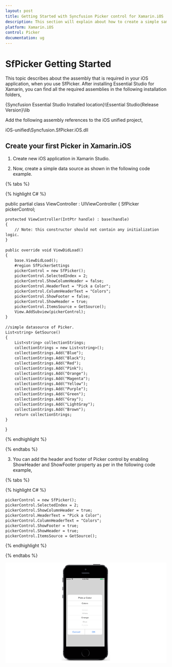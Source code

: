 ```yaml
---
layout: post
title: Getting Started with Syncfusion Picker control for Xamarin.iOS
description: This section will explain about how to create a simple sample using Syncfusion Picker control for Xamarin.iOS platform.
platform: Xamarin.iOS
control: Picker
documentation: ug
---
```


# SfPicker Getting Started

This topic describes about the assembly that is required in your iOS application, when you use SfPicker. After installing Essential Studio for Xamarin, you can find all the required assemblies in the following installation folders,

{Syncfusion Essential Studio Installed location}\Essential Studio{Release Version}\lib

Add the following assembly references to the iOS unified project,

iOS-unified\Syncfusion.SfPicker.iOS.dll

## Create your first Picker in Xamarin.iOS

1) Create new iOS application in Xamarin Studio.

2) Now, create a simple data source as shown in the following code example.

{% tabs %}

{% highlight C# %}

public partial class ViewController : UIViewController
{
    SfPicker pickerControl;

    protected ViewController(IntPtr handle) : base(handle)
    {
        // Note: this constructor should not contain any initialization logic.
    }

    public override void ViewDidLoad()
    {
        base.ViewDidLoad();
        #region SfPickerSettings
        pickerControl = new SfPicker();
        pickerControl.SelectedIndex = 2;
        pickerControl.ShowColumnHeader = false;
        pickerControl.HeaderText = "Pick a Color";
        pickerControl.ColumnHeaderText = "Colors";
        pickerControl.ShowFooter = false;
        pickerControl.ShowHeader = true;
        pickerControl.ItemsSource = GetSource();
        View.AddSubview(pickerControl);
    }

    //simple datasource of Picker.
    List<string> GetSource()
    {
        List<string> collectionStrings;
        collectionStrings = new List<string>();
        collectionStrings.Add("Blue");
        collectionStrings.Add("Black");
        collectionStrings.Add("Red");
        collectionStrings.Add("Pink");
        collectionStrings.Add("Orange");
        collectionStrings.Add("Magenta");
        collectionStrings.Add("Yellow");
        collectionStrings.Add("Purple");
        collectionStrings.Add("Green");
        collectionStrings.Add("Gray");
        collectionStrings.Add("LightGray");
        collectionStrings.Add("Brown");
        return collectionStrings;
    }
}

{% endhighlight %}

{% endtabs %}

3) You can add the header and footer of Picker control by enabling ShowHeader and ShowFooter property as per in the following code example,

{% tabs %}

{% highlight C# %}

    pickerControl = new SfPicker();
    pickerControl.SelectedIndex = 2;
    pickerControl.ShowColumnHeader = true;
    pickerControl.HeaderText = "Pick a Color";
    pickerControl.ColumnHeaderText = "Colors";
    pickerControl.ShowFooter = true;
    pickerControl.ShowHeader = true;
    pickerControl.ItemsSource = GetSource();

{% endhighlight %}

{% endtabs %}

![GettingStarted](images/gettingstarted.png)
